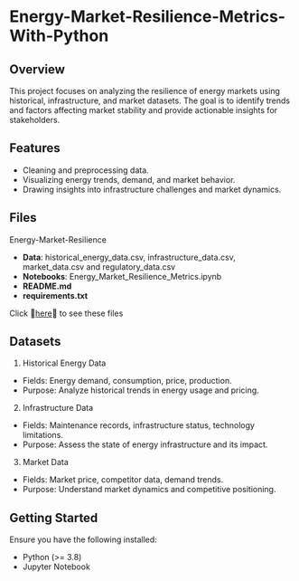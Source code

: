 # Energy-Market-Resilience-Metrics-With-Python
## Overview
This project focuses on analyzing the resilience of energy markets using historical, infrastructure, and market datasets. The goal is to identify trends and factors affecting market stability and provide actionable insights for stakeholders.
## Features
- Cleaning and preprocessing data.
- Visualizing energy trends, demand, and market behavior.
- Drawing insights into infrastructure challenges and market dynamics.
## Files
Energy-Market-Resilience
- **Data**: historical_energy_data.csv, infrastructure_data.csv, market_data.csv and regulatory_data.csv
- **Notebooks**: Energy_Market_Resilience_Metrics.ipynb
- **README.md**
- **requirements.txt**

Click 🧨[here](https://drive.google.com/drive/folders/1yMs4UH3Kumu37IvgNrSh22oNssTzGIft?usp=sharing)🧨 to see these files
## Datasets
1. Historical Energy Data
  - Fields: Energy demand, consumption, price, production.
  - Purpose: Analyze historical trends in energy usage and pricing.
2. Infrastructure Data
  - Fields: Maintenance records, infrastructure status, technology limitations.
  - Purpose: Assess the state of energy infrastructure and its impact.
3. Market Data
  - Fields: Market price, competitor data, demand trends.
  - Purpose: Understand market dynamics and competitive positioning.
## Getting Started
Ensure you have the following installed:
- Python (>= 3.8)
- Jupyter Notebook


